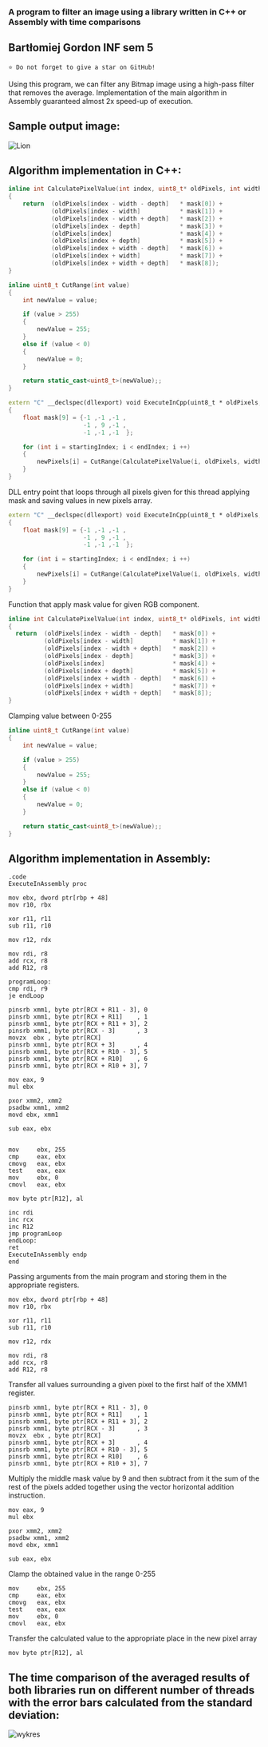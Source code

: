 ### A program to filter an image using a library written in C++ or Assembly with time comparisons
## Bartłomiej Gordon INF sem 5
`⭐ Do not forget to give a star on GitHub!`

Using this program, we can filter any Bitmap image using a high-pass filter that removes the average. Implementation of the main algorithm in Assembly guaranteed almost 2x speed-up of execution.

## Sample output image:

![Lion](https://user-images.githubusercontent.com/69083596/218283011-ad3b0cc3-9e92-4fe3-a340-8aa070178aed.png)

## Algorithm implementation in C++:

```cpp
inline int CalculatePixelValue(int index, uint8_t* oldPixels, int width, int depth, float* mask)
{
    return  (oldPixels[index - width - depth]   * mask[0]) +
            (oldPixels[index - width]           * mask[1]) +
            (oldPixels[index - width + depth]   * mask[2]) +
            (oldPixels[index - depth]           * mask[3]) +
            (oldPixels[index]                   * mask[4]) +
            (oldPixels[index + depth]           * mask[5]) +
            (oldPixels[index + width - depth]   * mask[6]) +
            (oldPixels[index + width]           * mask[7]) +
            (oldPixels[index + width + depth]   * mask[8]);
}

inline uint8_t CutRange(int value)
{
    int newValue = value;

    if (value > 255)
    {
        newValue = 255;
    }
    else if (value < 0)
    {
        newValue = 0;
    }

    return static_cast<uint8_t>(newValue);;
}

extern "C" __declspec(dllexport) void ExecuteInCpp(uint8_t * oldPixels, uint8_t * newPixels, int startingIndex, int endIndex, int width)
{
    float mask[9] = {-1 ,-1 ,-1 ,
                     -1 , 9 ,-1 ,
                     -1 ,-1 ,-1  };

    for (int i = startingIndex; i < endIndex; i ++)
    {
        newPixels[i] = CutRange(CalculatePixelValue(i, oldPixels, width, PIXEL_STRIDE, mask));
    }
}

```

DLL entry point that loops through all pixels given for this thread applying mask and saving values in new pixels array.
```cpp
extern "C" __declspec(dllexport) void ExecuteInCpp(uint8_t * oldPixels, uint8_t * newPixels, int startingIndex, int endIndex, int width)
{
    float mask[9] = {-1 ,-1 ,-1 ,
                     -1 , 9 ,-1 ,
                     -1 ,-1 ,-1  };

    for (int i = startingIndex; i < endIndex; i ++)
    {
        newPixels[i] = CutRange(CalculatePixelValue(i, oldPixels, width, PIXEL_STRIDE, mask));
    }
}
```

Function that apply mask value for given RGB component.
```cpp
inline int CalculatePixelValue(int index, uint8_t* oldPixels, int width, int depth, float* mask)
{
  return  (oldPixels[index - width - depth]   * mask[0]) +
          (oldPixels[index - width]           * mask[1]) +
          (oldPixels[index - width + depth]   * mask[2]) +
          (oldPixels[index - depth]           * mask[3]) +
          (oldPixels[index]                   * mask[4]) +
          (oldPixels[index + depth]           * mask[5]) +
          (oldPixels[index + width - depth]   * mask[6]) +
          (oldPixels[index + width]           * mask[7]) +
          (oldPixels[index + width + depth]   * mask[8]);
}
```

Clamping value between 0-255
```cpp
inline uint8_t CutRange(int value)
{
    int newValue = value;

    if (value > 255)
    {
        newValue = 255;
    }
    else if (value < 0)
    {
        newValue = 0;
    }

    return static_cast<uint8_t>(newValue);;
}
```

## Algorithm implementation in Assembly:

```Assembly
.code
ExecuteInAssembly proc

mov ebx, dword ptr[rbp + 48]			
mov r10, rbx							

xor r11, r11							
sub r11, r10							

mov r12, rdx							

mov rdi, r8								
add rcx, r8								
add R12, r8								

programLoop:
cmp rdi, r9								
je endLoop															

pinsrb xmm1, byte ptr[RCX + R11 - 3], 0 
pinsrb xmm1, byte ptr[RCX + R11]    , 1 
pinsrb xmm1, byte ptr[RCX + R11 + 3], 2 
pinsrb xmm1, byte ptr[RCX - 3]      , 3 
movzx  ebx , byte ptr[RCX] 				
pinsrb xmm1, byte ptr[RCX + 3]      , 4 
pinsrb xmm1, byte ptr[RCX + R10 - 3], 5 
pinsrb xmm1, byte ptr[RCX + R10]    , 6 
pinsrb xmm1, byte ptr[RCX + R10 + 3], 7 

mov eax, 9								
mul ebx									

pxor xmm2, xmm2							
psadbw xmm1, xmm2						
movd ebx, xmm1							

sub eax, ebx							
										

mov     ebx, 255						
cmp     eax, ebx							
cmovg   eax, ebx						
test    eax, eax						
mov     ebx, 0							
cmovl   eax, ebx						

mov byte ptr[R12], al					

inc rdi									
inc rcx									
inc R12									
jmp programLoop
endLoop:
ret
ExecuteInAssembly endp
end
```

Passing arguments from the main program and storing them in the appropriate registers.
```Assembly
mov ebx, dword ptr[rbp + 48]			
mov r10, rbx							

xor r11, r11							
sub r11, r10							

mov r12, rdx							

mov rdi, r8								
add rcx, r8								
add R12, r8	
```

Transfer all values surrounding a given pixel to the first half of the XMM1 register.
```Assembly
pinsrb xmm1, byte ptr[RCX + R11 - 3], 0 
pinsrb xmm1, byte ptr[RCX + R11]    , 1 
pinsrb xmm1, byte ptr[RCX + R11 + 3], 2 
pinsrb xmm1, byte ptr[RCX - 3]      , 3 
movzx  ebx , byte ptr[RCX] 				
pinsrb xmm1, byte ptr[RCX + 3]      , 4 
pinsrb xmm1, byte ptr[RCX + R10 - 3], 5 
pinsrb xmm1, byte ptr[RCX + R10]    , 6 
pinsrb xmm1, byte ptr[RCX + R10 + 3], 7 
```

Multiply the middle mask value by 9 and then subtract from it the sum of the rest of the pixels added together using the vector horizontal addition instruction.
```Assembly
mov eax, 9								
mul ebx									

pxor xmm2, xmm2							
psadbw xmm1, xmm2						
movd ebx, xmm1							

sub eax, ebx												
```
Clamp the obtained value in the range 0-255
```Assembly								
mov     ebx, 255						
cmp     eax, ebx							
cmovg   eax, ebx						
test    eax, eax						
mov     ebx, 0							
cmovl   eax, ebx						
```
Transfer the calculated value to the appropriate place in the new pixel array
```Assembly								
mov byte ptr[R12], al	
```

## The time comparison of the averaged results of both libraries run on different number of threads with the error bars calculated from the standard deviation:

![wykres](https://user-images.githubusercontent.com/69083596/218283013-534c58a6-caf1-48a5-9d45-abea25cb8601.png)
